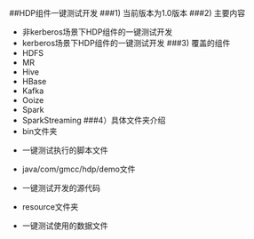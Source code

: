 ##HDP组件一键测试开发
###1) 当前版本为1.0版本
###2) 主要内容
* 非kerberos场景下HDP组件的一键测试开发
* kerberos场景下HDP组件的一键测试开发
###3) 覆盖的组件
* HDFS
* MR
* Hive
* HBase
* Kafka
* Ooize
* Spark
* SparkStreaming
###4）具体文件夹介绍
* bin文件夹
 - 一键测试执行的脚本文件
* java/com/gmcc/hdp/demo文件
 - 一键测试开发的源代码
* resource文件夹
 - 一键测试使用的数据文件
